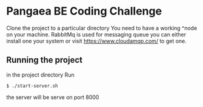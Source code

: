 # Pangaea BE Coding Challenge

Clone the project to a particular directory You need to have a working ^node on your machine.
RabbitMq is used for messaging queue you can either install one your system or
 visit https://www.cloudamqp.com/ to get one.
 
 ## Running the project
 in the project directory Run
 
 `$ ./start-server.sh`
 
 the server will be serve on port 8000
 
 